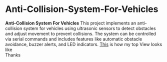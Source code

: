 # Anti-Collision-System-For-Vehicles
**Anti-Collision System For Vehicles**  This project implements an anti-collision system for vehicles using ultrasonic sensors to detect obstacles and adjust movement to prevent collisions. The system can be controlled via serial commands and includes features like automatic obstacle avoidance, buzzer alerts, and LED indicators.
[This](Images/topView.jpg) is how my top View looks like
<br>Thanks 
